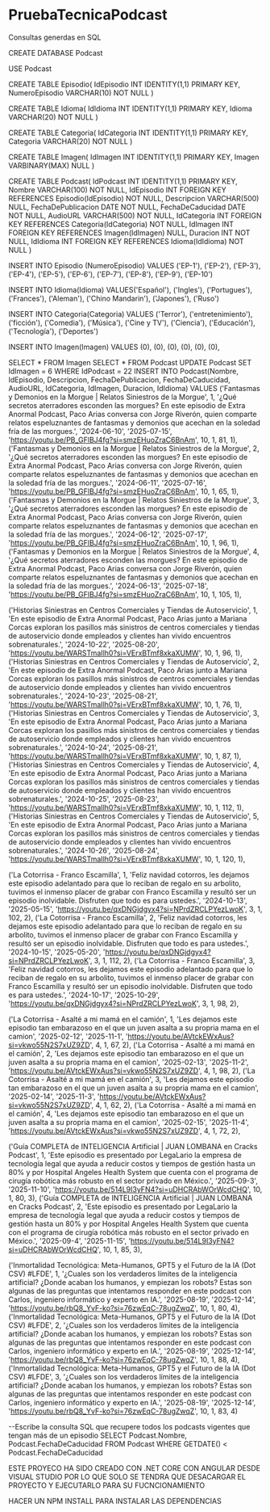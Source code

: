 # PruebaTecnicaPodcast

Consultas generdas en SQL

CREATE DATABASE Podcast

USE Podcast

CREATE TABLE Episodio(
IdEpisodio INT IDENTITY(1,1) PRIMARY KEY,
NumeroEpisodio VARCHAR(10) NOT NULL
)

CREATE TABLE Idioma(
IdIdioma INT IDENTITY(1,1) PRIMARY KEY,
Idioma VARCHAR(20) NOT NULL
)

CREATE TABLE Categoria(
IdCategoria INT IDENTITY(1,1) PRIMARY KEY,
Categoria VARCHAR(20) NOT NULL
)

CREATE TABLE Imagen(
IdImagen INT IDENTITY(1,1) PRIMARY KEY,
Imagen VARBINARY(MAX) NULL
)

CREATE TABLE Podcast(
IdPodcast INT IDENTITY(1,1) PRIMARY KEY,
Nombre VARCHAR(100) NOT NULL,
IdEpisodio INT FOREIGN KEY REFERENCES Episodio(IdEpisodio) NOT NULL,
Descripcion VARCHAR(500) NULL,
FechaDePublicacion DATE NOT NULL,
FechaDeCaducidad DATE NOT NULL,
AudioURL VARCHAR(500) NOT NULL,
IdCategoria INT FOREIGN KEY REFERENCES Categoria(IdCategoria) NOT NULL,
IdImagen INT FOREIGN KEY REFERENCES Imagen(IdImagen) NULL,
Duracion INT NOT NULL,
IdIdioma INT FOREIGN KEY REFERENCES Idioma(IdIdioma) NOT NULL
)



INSERT INTO Episodio (NumeroEpisodio) 
VALUES ('EP-1'),
('EP-2'),
('EP-3'),
('EP-4'),
('EP-5'),
('EP-6'),
('EP-7'),
('EP-8'),
('EP-9'),
('EP-10')

INSERT INTO Idioma(Idioma)
VALUES('Español'),
('Ingles'),
('Portugues'),
('Frances'),
('Aleman'),
('Chino Mandarin'),
('Japones'),
('Ruso')

INSERT INTO Categoria(Categoria)
VALUES
('Terror'),
('entretenimiento'),
('ficción'),
('Comedia'),
('Música'),
('Cine y TV'),
('Ciencia'),
('Educación'),
('Tecnología'),
('Deportes')

INSERT INTO Imagen(Imagen)
VALUES
(0),
(0),
(0),
(0),
(0),
(0),

SELECT * FROM Imagen
SELECT * FROM Podcast
UPDATE Podcast SET IdImagen = 6
WHERE IdPodcast = 22
INSERT INTO Podcast(Nombre, IdEpisodio, Descripcion, FechaDePublicacion, FechaDeCaducidad, 
AudioURL, IdCategoria, IdImagen, Duracion, IdIdioma)
VALUES
('Fantasmas y Demonios en la Morgue | Relatos Siniestros de la Morgue', 1, '¿Qué secretos aterradores esconden las morgues? En este episodio de Extra Anormal Podcast, Paco Arias conversa con 
Jorge Riverón, quien comparte relatos espeluznantes de fantasmas y demonios que acechan en la soledad fría de las morgues.', '2024-06-10', '2025-07-15', 'https://youtu.be/PB_GFlBJ4fg?si=smzEHuoZraC6BnAm', 10, 1, 81, 1),
('Fantasmas y Demonios en la Morgue | Relatos Siniestros de la Morgue', 2, '¿Qué secretos aterradores esconden las morgues? En este episodio de Extra Anormal Podcast, Paco Arias conversa con 
Jorge Riverón, quien comparte relatos espeluznantes de fantasmas y demonios que acechan en la soledad fría de las morgues.', '2024-06-11', '2025-07-16', 'https://youtu.be/PB_GFlBJ4fg?si=smzEHuoZraC6BnAm', 10, 1, 65, 1),
('Fantasmas y Demonios en la Morgue | Relatos Siniestros de la Morgue', 3, '¿Qué secretos aterradores esconden las morgues? En este episodio de Extra Anormal Podcast, Paco Arias conversa con 
Jorge Riverón, quien comparte relatos espeluznantes de fantasmas y demonios que acechan en la soledad fría de las morgues.', '2024-06-12', '2025-07-17', 'https://youtu.be/PB_GFlBJ4fg?si=smzEHuoZraC6BnAm', 10, 1, 96, 1),
('Fantasmas y Demonios en la Morgue | Relatos Siniestros de la Morgue', 4, '¿Qué secretos aterradores esconden las morgues? En este episodio de Extra Anormal Podcast, Paco Arias conversa con 
Jorge Riverón, quien comparte relatos espeluznantes de fantasmas y demonios que acechan en la soledad fría de las morgues.', '2024-06-13', '2025-07-18', 'https://youtu.be/PB_GFlBJ4fg?si=smzEHuoZraC6BnAm', 10, 1, 105, 1),

('Historias Siniestras en Centros Comerciales y Tiendas de Autoservicio', 1, 'En este episodio de Extra Anormal Podcast, Paco Arias junto a Mariana Corcas exploran los pasillos más sinistros de 
centros comerciales y tiendas de autoservicio donde empleados y clientes han vivido encuentros sobrenaturales.', '2024-10-22', '2025-08-20', 'https://youtu.be/WARSTmaIlh0?si=VErxBTmf8xkaXUMW', 10, 1, 96, 1),
('Historias Siniestras en Centros Comerciales y Tiendas de Autoservicio', 2, 'En este episodio de Extra Anormal Podcast, Paco Arias junto a Mariana Corcas exploran los pasillos más sinistros de 
centros comerciales y tiendas de autoservicio donde empleados y clientes han vivido encuentros sobrenaturales.', '2024-10-23', '2025-08-21', 'https://youtu.be/WARSTmaIlh0?si=VErxBTmf8xkaXUMW', 10, 1, 76, 1),
('Historias Siniestras en Centros Comerciales y Tiendas de Autoservicio', 3, 'En este episodio de Extra Anormal Podcast, Paco Arias junto a Mariana Corcas exploran los pasillos más sinistros de 
centros comerciales y tiendas de autoservicio donde empleados y clientes han vivido encuentros sobrenaturales.', '2024-10-24', '2025-08-21', 'https://youtu.be/WARSTmaIlh0?si=VErxBTmf8xkaXUMW', 10, 1, 87, 1),
('Historias Siniestras en Centros Comerciales y Tiendas de Autoservicio', 4, 'En este episodio de Extra Anormal Podcast, Paco Arias junto a Mariana Corcas exploran los pasillos más sinistros de 
centros comerciales y tiendas de autoservicio donde empleados y clientes han vivido encuentros sobrenaturales.', '2024-10-25', '2025-08-23', 'https://youtu.be/WARSTmaIlh0?si=VErxBTmf8xkaXUMW', 10, 1, 112, 1),
('Historias Siniestras en Centros Comerciales y Tiendas de Autoservicio', 5, 'En este episodio de Extra Anormal Podcast, Paco Arias junto a Mariana Corcas exploran los pasillos más sinistros de 
centros comerciales y tiendas de autoservicio donde empleados y clientes han vivido encuentros sobrenaturales.', '2024-10-26', '2025-08-24', 'https://youtu.be/WARSTmaIlh0?si=VErxBTmf8xkaXUMW', 10, 1, 120, 1),

('La Cotorrisa - Franco Escamilla', 1, 'Feliz navidad cotorros, les dejamos este episodio adelantado para que lo reciban de regalo en su arbolito, tuvimos el inmenso placer de grabar con Franco Escamilla y 
resultó ser un episodio inolvidable. Disfruten que todo es para ustedes.', '2024-10-13', '2025-05-15', 'https://youtu.be/qxDNGjdgyx4?si=NPrdZRCLPYezLwoK', 3, 1, 102, 2),
('La Cotorrisa - Franco Escamilla', 2, 'Feliz navidad cotorros, les dejamos este episodio adelantado para que lo reciban de regalo en su arbolito, tuvimos el inmenso placer de grabar con Franco Escamilla y 
resultó ser un episodio inolvidable. Disfruten que todo es para ustedes.', '2024-10-15', '2025-05-20', 'https://youtu.be/qxDNGjdgyx4?si=NPrdZRCLPYezLwoK', 3, 1, 112, 2),
('La Cotorrisa - Franco Escamilla', 3, 'Feliz navidad cotorros, les dejamos este episodio adelantado para que lo reciban de regalo en su arbolito, tuvimos el inmenso placer de grabar con Franco Escamilla y 
resultó ser un episodio inolvidable. Disfruten que todo es para ustedes.', '2024-10-17', '2025-10-29', 'https://youtu.be/qxDNGjdgyx4?si=NPrdZRCLPYezLwoK', 3, 1, 98, 2),

('La Cotorrisa - Asalté a mi mamá en el camión', 1, 'Les dejamos este episodio tan embarazoso en el que un juven asalta a su propria mama en el camion', '2025-02-12', '2025-11-1', 'https://youtu.be/AVtckEWxAus?si=vkwo55N2S7xUZ9ZD', 4, 1, 67, 2),
('La Cotorrisa - Asalté a mi mamá en el camión', 2, 'Les dejamos este episodio tan embarazoso en el que un juven asalta a su propria mama en el camion', '2025-02-13', '2025-11-2', 'https://youtu.be/AVtckEWxAus?si=vkwo55N2S7xUZ9ZD', 4, 1, 98, 2),
('La Cotorrisa - Asalté a mi mamá en el camión', 3, 'Les dejamos este episodio tan embarazoso en el que un juven asalta a su propria mama en el camion', '2025-02-14', '2025-11-3', 'https://youtu.be/AVtckEWxAus?si=vkwo55N2S7xUZ9ZD', 4, 1, 62, 2),
('La Cotorrisa - Asalté a mi mamá en el camión', 4, 'Les dejamos este episodio tan embarazoso en el que un juven asalta a su propria mama en el camion', '2025-02-15', '2025-11-4', 'https://youtu.be/AVtckEWxAus?si=vkwo55N2S7xUZ9ZD', 4, 1, 72, 2),

('Guía COMPLETA de INTELIGENCIA Artificial | JUAN LOMBANA en Cracks Podcast', 1, 'Este episodio es presentado por LegaLario la empresa de tecnología legal que ayuda a reducir costos y tiempos de 
gestión hasta un 80% y por Hospital Angeles Health System que cuenta con  el programa de cirugía robótica más robusto en el sector privado en México.', '2025-09-3', '2025-11-10', 'https://youtu.be/514L9I3yFN4?si=uDHCRAbWOrWcdCHQ', 10, 1, 80, 3),
('Guía COMPLETA de INTELIGENCIA Artificial | JUAN LOMBANA en Cracks Podcast', 2, 'Este episodio es presentado por LegaLario la empresa de tecnología legal que ayuda a reducir costos y tiempos de 
gestión hasta un 80% y por Hospital Angeles Health System que cuenta con  el programa de cirugía robótica más robusto en el sector privado en México.', '2025-09-4', '2025-11-15', 'https://youtu.be/514L9I3yFN4?si=uDHCRAbWOrWcdCHQ', 10, 1, 85, 3),


('Inmortalidad Tecnológica: Meta-Humanos, GPT5 y el Futuro de la IA (Dot CSV) #LFDE', 1, '¿Cuales son los verdaderos límites de la inteligencia artificial? ¿Donde acaban los humanos, y empiezan los robots? 
Estas son algunas de las preguntas que intentamos responder en este podcast con Carlos, ingeniero informático y experto en IA.', '2025-08-19', '2025-12-14', 'https://youtu.be/rbQ8_YvF-ko?si=76zwEqC-78ugZwqZ', 10, 1, 80, 4),
('Inmortalidad Tecnológica: Meta-Humanos, GPT5 y el Futuro de la IA (Dot CSV) #LFDE', 2, '¿Cuales son los verdaderos límites de la inteligencia artificial? ¿Donde acaban los humanos, y empiezan los robots? 
Estas son algunas de las preguntas que intentamos responder en este podcast con Carlos, ingeniero informático y experto en IA.', '2025-08-19', '2025-12-14', 'https://youtu.be/rbQ8_YvF-ko?si=76zwEqC-78ugZwqZ', 10, 1, 88, 4),
('Inmortalidad Tecnológica: Meta-Humanos, GPT5 y el Futuro de la IA (Dot CSV) #LFDE', 3, '¿Cuales son los verdaderos límites de la inteligencia artificial? ¿Donde acaban los humanos, y empiezan los robots? 
Estas son algunas de las preguntas que intentamos responder en este podcast con Carlos, ingeniero informático y experto en IA.', '2025-08-19', '2025-12-14', 'https://youtu.be/rbQ8_YvF-ko?si=76zwEqC-78ugZwqZ', 10, 1, 83, 4)

--Escribe la consulta SQL que recupere todos los podcasts vigentes que tengan más de un episodio
SELECT Podcast.Nombre, Podcast.FechaDeCaducidad FROM Podcast
WHERE GETDATE() < Podcast.FechaDeCaducidad

ESTE PROYECO HA SIDO CREADO CON .NET CORE CON ANGULAR DESDE VISUAL STUDIO POR LO QUE SOLO SE TENDRA QUE DESACARGAR EL PROYECTO Y EJECUTARLO PARA SU FUCNCIONAMIENTO

HACER UN NPM INSTALL PARA INSTALAR LAS DEPENDENCIAS
